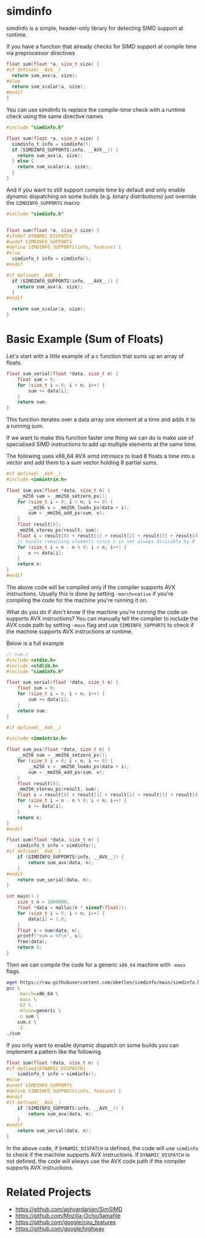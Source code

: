 # simdinfo

simdinfo is a simple, header-only library for detecting SIMD support at runtime.

If you have a function that already checks for SIMD support at compile time via preprocessor directives

```c
float sum(float *a, size_t size) {
#if defined(__AVX__)
  return sum_avx(a, size);
#else
  return sum_scalar(a, size);
#endif
}
```

You can use simdinfo to replace the compile-time check with a runtime check using the same directive names

```c
#include "simdinfo.h"

float sum(float *a, size_t size) {
  simdinfo_t info = simdinfo();
  if (SIMDINFO_SUPPORTS(info, __AVX__)) {
    return sum_avx(a, size);
  } else {
    return sum_scalar(a, size);
  }
}
```

And if you want to still support compile time by default and only enable dynamic dispatching on some builds (e.g. binary distributions) just override the `SIMDINFO_SUPPORTS` macro

```c
#include "simdinfo.h"


float sum(float *a, size_t size) {
#ifndef DYNAMIC_DISPATCH
#undef SIMDINFO_SUPPORTS
#define SIMDINFO_SUPPORTS(info, feature) 1
#else
  simdinfo_t info = simdinfo();
#endif

#if defined(__AVX__)
  if (SIMDINFO_SUPPORTS(info, __AVX__)) {
    return sum_avx(a, size);
  }
#endif

  return sum_scalar(a, size);
}
```

# Basic Example (Sum of Floats)

Let's start with a little example of a c function that sums up an array of floats.

```c
float sum_serial(float *data, size_t n) {
    float sum = 0;
    for (size_t i = 0; i < n; i++) {
        sum += data[i];
    }
    return sum;
}
```

This function iterates over a data array one element at a time and adds it to a running sum.

If we want to make this function faster one thing we can do is make use of specialised SIMD instructions to add up multiple elements at the same time.

The following uses x86_64 AVX simd intrinsics to load 8 floats a time into a vector and add them to a sum vector holding 8 partial sums.

```c
#if defined(__AVX__)
#include <immintrin.h>

float sum_avx(float *data, size_t n) {
    __m256 sum = _mm256_setzero_ps();
    for (size_t i = 0; i < n; i += 8) {
        __m256 v = _mm256_loadu_ps(data + i);
        sum = _mm256_add_ps(sum, v);
    }
    float result[8];
    _mm256_storeu_ps(result, sum);
    float x = result[0] + result[1] + result[2] + result[3] + result[4] + result[5] + result[6] + result[7];
    // handle remaining elements since n is not always divisible by 8
    for (size_t i = n - n % 8; i < n; i++) {
        x += data[i];
    }
    return x;
}
#endif
```

The above code will be compiled only if the compiler supports AVX instructions. Usually this is done by setting `-march=native` if you're compiling the code for the machine you're running it on.

What do you do if don't know if the machine you're running the code on supports AVX instructions? You can manually tell the compiler to include the AVX code path by setting `-mavx` flag and use `SIMDINFO_SUPPORTS` to check if the machine supports AVX instructions at runtime.

Below is a full example

```c
// sum.c
#include <stdio.h>
#include <stdlib.h>
#include "simdinfo.h"

float sum_serial(float *data, size_t n) {
    float sum = 0;
    for (size_t i = 0; i < n; i++) {
        sum += data[i];
    }
    return sum;
}

#if defined(__AVX__)

#include <immintrin.h>

float sum_avx(float *data, size_t n) {
    __m256 sum = _mm256_setzero_ps();
    for (size_t i = 0; i < n; i += 8) {
        __m256 v = _mm256_loadu_ps(data + i);
        sum = _mm256_add_ps(sum, v);
    }
    float result[8];
    _mm256_storeu_ps(result, sum);
    float x = result[0] + result[1] + result[2] + result[3] + result[4] + result[5] + result[6] + result[7];
    for (size_t i = n - n % 8; i < n; i++) {
        x += data[i];
    }
    return x;
}
#endif

float sum(float *data, size_t n) {
    simdinfo_t info = simdinfo();
#if defined(__AVX__)
    if (SIMDINFO_SUPPORTS(info, __AVX__)) {
        return sum_avx(data, n);
    }
#endif
    return sum_serial(data, n);
}

int main() {
    size_t n = 1000000;
    float *data = malloc(n * sizeof(float));
    for (size_t i = 0; i < n; i++) {
        data[i] = 1.0;
    }
    float s = sum(data, n);
    printf("sum = %f\n", s);
    free(data);
    return 0;
}
```

Then we can compile the code for a generic `x86_64` machine with `-mavx` flags.

```bash
wget https://raw.githubusercontent.com/abetlen/simdinfo/main/simdinfo.h
gcc \
    -march=x86_64 \
    -mavx \
    -O2 \
    -mtune=generic \
    -o sum \
    sum.c \
    -I.
./sum
```

If you only want to enable dynamic dispatch on some builds you can implement a pattern like the following

```c
float sum(float *data, size_t n) {
#if defined(DYNAMIC_DISPATCH)
    simdinfo_t info = simdinfo();
#else
#undef SIMDINFO_SUPPORTS
#define SIMDINFO_SUPPORTS(info, feature) 1
#endif
#if defined(__AVX__)
    if (SIMDINFO_SUPPORTS(info, __AVX__)) {
        return sum_avx(data, n);
    }
#endif
    return sum_serial(data, n);
}
```

In the above code, if `DYNAMIC_DISPATCH` is defined, the code will use `simdinfo` to check if the machine supports AVX instructions. If `DYNAMIC_DISPATCH` is not defined, the code will always use the AVX code path if the compiler supports AVX instructions.

# Related Projects

- https://github.com/ashvardanian/SimSIMD
- https://github.com/Mozilla-Ocho/llamafile
- https://github.com/google/cpu_features
- https://github.com/google/highway
